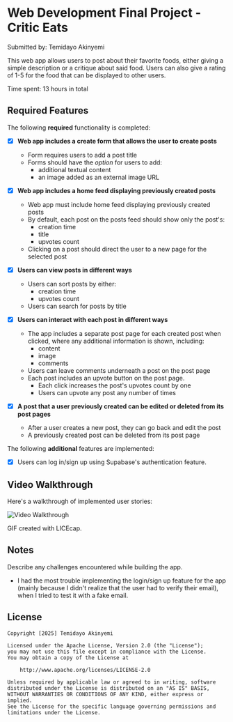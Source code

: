 # Web Development Final Project - **Critic Eats**

Submitted by: Temidayo Akinyemi

This web app allows users to post about their favorite foods, either giving a simple description or a critique about said food. Users can also give a rating of 1-5 for the food that can
be displayed to other users.

Time spent: 13 hours in total

## Required Features

The following **required** functionality is completed:


- [x] **Web app includes a create form that allows the user to create posts**
  - Form requires users to add a post title
  - Forms should have the *option* for users to add: 
    - additional textual content
    - an image added as an external image URL
- [x] **Web app includes a home feed displaying previously created posts**
  - Web app must include home feed displaying previously created posts
  - By default, each post on the posts feed should show only the post's:
    - creation time
    - title 
    - upvotes count
  - Clicking on a post should direct the user to a new page for the selected post
- [x] **Users can view posts in different ways**
  - Users can sort posts by either:
    -  creation time
    -  upvotes count
  - Users can search for posts by title
- [x] **Users can interact with each post in different ways**
  - The app includes a separate post page for each created post when clicked, where any additional information is shown, including:
    - content
    - image
    - comments
  - Users can leave comments underneath a post on the post page
  - Each post includes an upvote button on the post page. 
    - Each click increases the post's upvotes count by one
    - Users can upvote any post any number of times

- [x] **A post that a user previously created can be edited or deleted from its post pages**
  - After a user creates a new post, they can go back and edit the post
  - A previously created post can be deleted from its post page

The following **additional** features are implemented:

- [x] Users can log in/sign up using Supabase's authentication feature.

## Video Walkthrough

Here's a walkthrough of implemented user stories:

<img src='https://media3.giphy.com/media/v1.Y2lkPTc5MGI3NjExbXgzZWZqbHE2enV3cmNkdGg5NXNndm9zamhoOGJmYXE1OGJ6bXR0dCZlcD12MV9pbnRlcm5hbF9naWZfYnlfaWQmY3Q9Zw/q3eCklrUxHqF23Mnuj/giphy.gif' title='Video Walkthrough' width='' alt='Video Walkthrough' />

<!-- Replace this with whatever GIF tool you used! -->
GIF created with LICEcap.
<!-- Recommended tools:
[Kap](https://getkap.co/) for macOS
[ScreenToGif](https://www.screentogif.com/) for Windows
[peek](https://github.com/phw/peek) for Linux. -->

## Notes

Describe any challenges encountered while building the app.
- I had the most trouble implementing the login/sign up feature for the app (mainly because I didn't realize that the user had to verify their email), when I tried to test
it with a fake email.

## License

    Copyright [2025] Temidayo Akinyemi

    Licensed under the Apache License, Version 2.0 (the "License");
    you may not use this file except in compliance with the License.
    You may obtain a copy of the License at

        http://www.apache.org/licenses/LICENSE-2.0

    Unless required by applicable law or agreed to in writing, software
    distributed under the License is distributed on an "AS IS" BASIS,
    WITHOUT WARRANTIES OR CONDITIONS OF ANY KIND, either express or implied.
    See the License for the specific language governing permissions and
    limitations under the License.
